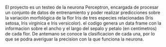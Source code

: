 El proyecto es un testeo de la neurona Perceptron, encargada de procesar un conjunto de datos de entrenamiento y poder realizar predicciones sobre la variación morfológica de la flor Iris de tres especies relacionadas (Iris setosa, Iris virginica e Iris versicolor).
el codigo genera un data frame con la informacion sobre el ancho y el largo del sepalo y petalo (en centimetros) de cada flor.
De antemano se conoce la clasificacion de cada una, por lo que se podra averiguar la precision con la que funciona la neurona.
